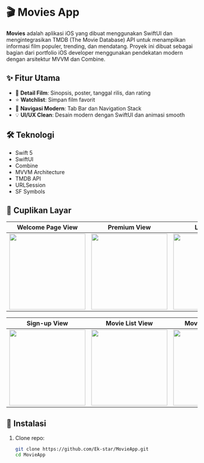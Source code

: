 # 🎬 Movies App

**Movies** adalah aplikasi iOS yang dibuat menggunakan SwiftUI dan mengintegrasikan TMDB (The Movie Database) API untuk menampilkan informasi film populer, trending, dan mendatang. Proyek ini dibuat sebagai bagian dari portfolio iOS developer menggunakan pendekatan modern dengan arsitektur MVVM dan Combine.

## ✨ Fitur Utama

- 📄 **Detail Film**: Sinopsis, poster, tanggal rilis, dan rating
- ⭐ **Watchlist**: Simpan film favorit
- 🧭 **Navigasi Modern**: Tab Bar dan Navigation Stack
- 💡 **UI/UX Clean**: Desain modern dengan SwiftUI dan animasi smooth

## 🛠️ Teknologi

- Swift 5
- SwiftUI
- Combine
- MVVM Architecture
- TMDB API
- URLSession
- SF Symbols

## 📸 Cuplikan Layar

| Welcome Page View | Premium View | Login View |
|-------------------|--------------|------------|
| <img src="https://github.com/user-attachments/assets/b830430c-d2eb-479c-a408-a0a1a9db12f6" width="200"/> | <img src="https://github.com/user-attachments/assets/aa93fb2b-2bea-4a53-9805-7a597940475c" width="200"/> | <img src="https://github.com/user-attachments/assets/13616d22-4fae-4bc3-bbcb-f27ba1136f01" width="200"/> |

| Sign-up View | Movie List View | Movie Detail View |
|--------------|-----------------|-------------------|
| <img src="https://github.com/user-attachments/assets/e1cd0599-6019-4e8c-9d4c-9c0b3b2f4e17" width="200"/> | <img src="https://github.com/user-attachments/assets/6bc7aa62-371e-4dd1-b49a-b51b779039e1" width="200"/> | <img src="https://github.com/user-attachments/assets/277e2fd8-b579-40a8-96ce-97aacac1887f" width="200"/> |








## 🔧 Instalasi

1. Clone repo:
   ```bash
   git clone https://github.com/Ek-star/MovieApp.git
   cd MovieApp
